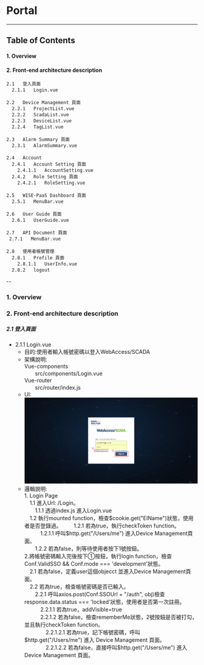 # Portal
-----------

## Table of Contents
#### 1. Overview
#### 2. Front-end architecture description
    2.1   登入頁面  
      2.1.1   Login.vue

    2.2   Device Management 頁面       
      2.2.1   ProjectList.vue
      2.2.2   ScadaList.vue
      2.2.3   DeviceList.vue
      2.2.4   TagList.vue

    2.3   Alarm Summary 頁面
      2.3.1   AlarmSummary.vue

    2.4   Account
      2.4.1   Account Setting 頁面
        2.4.1.1   AccountSetting.vue
      2.4.2   Role Setting 頁面
        2.4.2.1   RoleSetting.vue

    2.5   WISE-PaaS Dashboard 頁面
      2.5.1   MenuBar.vue

    2.6   User Guide 頁面
      2.6.1   UserGuide.vue

    2.7   API Document 頁面 
     2.7.1   MenuBar.vue

    2.8   使用者帳號管理
      2.8.1   Profile 頁面
        2.8.1.1   UserInfo.vue
      2.8.2   logout   

--

### 1. Overview
### 2. Front-end architecture description  
##### 2.1 登入頁面
- 2.1.1 Login.vue    
  - 目的:使用者輸入帳號密碼以登入WebAccess/SCADA  
  - 架構說明:  
  Vue-components  
  　　src/components/Login.vue  
  Vue-router  
  　　src/router/index.js
  - UI:
   ![](/assets/login.PNG)  
  - 邏輯說明:  
        1. Login Page  
        　1.1 進入Url: /Login。  
        　　1.1.1 透過index.js 進入Login.vue  
        　1.2 執行mounted function，檢查$cookie.get("EIName")狀態，使用者是否登錄過。  
        　　1.2.1 若為true，執行checkToken function。  
        　　　1.2.1.1 呼叫$http.get("/Users/me") 進入Device Management頁面。  
        　　1.2.2 若為false，則等待使用者按下1號按鈕。  
        2.將帳號密碼輸入完後按下①按鈕，執行login function，檢查Conf.ValidSSO && Conf.mode === 'development'狀態。  
        　2.1 若為false，定義user這個objecct 並進入Device Management頁面。  
        　2.2 若為true，檢查帳號密碼是否已輸入。  
        　　2.2.1 呼叫axios.post(Conf.SSOUrl + "/auth", obj)檢查response.data.status === 'locked'狀態，使用者是否第一次註冊。  
        　　　2.2.1.1 若為true，addVisible=true   
        　　　2.2.1.2 若為false，檢查rememberMe狀態，2號按鈕是否被打勾，並且執行checkToken function。  
        　　　　2.2.1.2.1 若為true，記下帳號密碼，呼叫$http.get("/Users/me") 進入 Device Management 頁面。  
        　　　　2.2.1.2.2 若為false，直接呼叫$http.get("/Users/me") 進入 Device Management 頁面。   